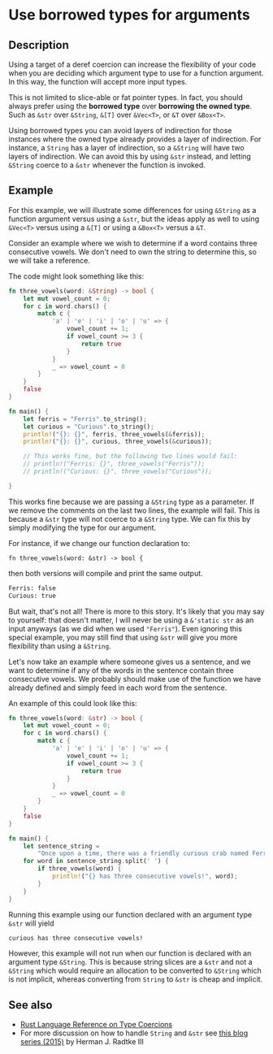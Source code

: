 # Use borrowed types for arguments

## Description

Using a target of a deref coercion can increase the flexibility of your code
when you are deciding which argument type to use for a function argument.
In this way, the function will accept more input types.

This is not limited to slice-able or fat pointer types.
In fact, you should always prefer using the **borrowed type** over
**borrowing the owned type**.
Such as `&str` over `&String`, `&[T]` over `&Vec<T>`, or `&T` over `&Box<T>`.

Using borrowed types you can avoid layers of indirection for those instances
where the owned type already provides a layer of indirection. For instance, a
`String` has a layer of indirection, so a `&String` will have two layers of
indirection. We can avoid this by using `&str` instead, and letting `&String`
coerce to a `&str` whenever the function is invoked.

## Example

For this example, we will illustrate some differences for using `&String` as a
function argument versus using a `&str`, but the ideas apply as well to using
`&Vec<T>` versus using a `&[T]` or using a `&Box<T>` versus a `&T`.

Consider an example where we wish to determine if a word contains three
consecutive vowels. We don't need to own the string to determine this, so we
will take a reference.

The code might look something like this:

```rust
fn three_vowels(word: &String) -> bool {
    let mut vowel_count = 0;
    for c in word.chars() {
        match c {
            'a' | 'e' | 'i' | 'o' | 'u' => {
                vowel_count += 1;
                if vowel_count >= 3 {
                    return true
                }
            }
            _ => vowel_count = 0
        }
    }
    false
}

fn main() {
    let ferris = "Ferris".to_string();
    let curious = "Curious".to_string();
    println!("{}: {}", ferris, three_vowels(&ferris));
    println!("{}: {}", curious, three_vowels(&curious));

    // This works fine, but the following two lines would fail:
    // println!("Ferris: {}", three_vowels("Ferris"));
    // println!("Curious: {}", three_vowels("Curious"));

}
```

This works fine because we are passing a `&String` type as a parameter.
If we remove the comments on the last two lines, the example will fail. This
is because a `&str` type will not coerce to a `&String` type. We can fix this
by simply modifying the type for our argument.

For instance, if we change our function declaration to:

```rust, ignore
fn three_vowels(word: &str) -> bool {
```

then both versions will compile and print the same output.

```bash
Ferris: false
Curious: true
```

But wait, that's not all! There is more to this story.
It's likely that you may say to yourself: that doesn't matter, I will never be
using a `&'static str` as an input anyways (as we did when we used `"Ferris"`).
Even ignoring this special example, you may still find that using `&str` will
give you more flexibility than using a `&String`.

Let's now take an example where someone gives us a sentence, and we want to
determine if any of the words in the sentence contain three consecutive vowels.
We probably should make use of the function we have already defined and simply
feed in each word from the sentence.

An example of this could look like this:

```rust
fn three_vowels(word: &str) -> bool {
    let mut vowel_count = 0;
    for c in word.chars() {
        match c {
            'a' | 'e' | 'i' | 'o' | 'u' => {
                vowel_count += 1;
                if vowel_count >= 3 {
                    return true
                }
            }
            _ => vowel_count = 0
        }
    }
    false
}

fn main() {
    let sentence_string =
        "Once upon a time, there was a friendly curious crab named Ferris".to_string();
    for word in sentence_string.split(' ') {
        if three_vowels(word) {
            println!("{} has three consecutive vowels!", word);
        }
    }
}
```

Running this example using our function declared with an argument type `&str`
will yield

```bash
curious has three consecutive vowels!
```

However, this example will not run when our function is declared with an
argument type `&String`. This is because string slices are a `&str` and not a
`&String` which would require an allocation to be converted to `&String` which
is not implicit, whereas converting from `String` to `&str` is cheap and implicit.

## See also

- [Rust Language Reference on Type Coercions](https://doc.rust-lang.org/reference/type-coercions.html)
- For more discussion on how to handle `String` and `&str` see
  [this blog series (2015)](https://web.archive.org/web/20201112023149/https://hermanradtke.com/2015/05/03/string-vs-str-in-rust-functions.html)
  by Herman J. Radtke III

